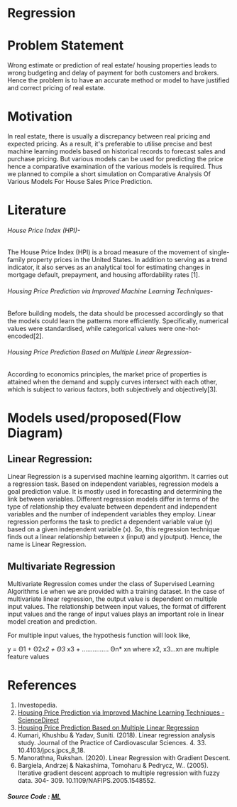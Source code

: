 # Regression
# Problem Statement
Wrong estimate or prediction of real estate/ housing properties leads to wrong budgeting and delay of payment for both customers and brokers. Hence the problem is to have an accurate method or model to have justified and correct pricing of real estate.
# Motivation
In real estate, there is usually a discrepancy between real pricing and expected pricing. As a result, it's preferable to utilise precise and best machine learning models based on historical records to forecast sales and purchase pricing. But various models can be used for predicting the price hence a comparative examination of the various models is required. Thus we planned to compile a short simulation on Comparative Analysis Of Various Models For House Sales Price  Prediction.
# Literature
###### House Price Index (HPI)-
The House Price Index (HPI) is a broad measure of the movement of single-family property prices in the United States. In addition to serving as a trend indicator, it also serves as an analytical tool for estimating changes in mortgage default, prepayment, and housing affordability rates [1].
###### Housing Price Prediction via Improved Machine Learning Techniques-
Before building models, the data should be processed accordingly so that the models could learn the patterns more efficiently. Specifically, numerical values were standardised, while categorical values were one-hot-encoded[2].
###### Housing Price Prediction Based on Multiple Linear Regression-
According to economics principles, the market price of properties is attained when the demand and supply curves intersect with each other, which is subject to various factors, both subjectively and objectively[3]. 


# Models used/proposed(Flow Diagram)

## Linear Regression:

Linear Regression is a supervised machine learning algorithm. It carries out a regression task. Based on independent variables, regression models a goal prediction value. It is mostly used in forecasting and determining the link between variables. Different regression models differ in terms of the type of relationship they evaluate between dependent and independent variables and the number of independent variables they employ.
Linear regression performs the task to predict a dependent variable value (y) based on a given independent variable (x). So, this regression technique finds out a linear relationship between x (input) and y(output). Hence, the name is Linear Regression. 

## Multivariate Regression
Multivariate Regression comes under the class of Supervised Learning Algorithms i.e when we are provided with a training dataset. In the case of multivariate linear regression, the output value is dependent on multiple input values. The relationship between input values, the format of different input values and the range of input values plays an important role in linear model creation and prediction.

For multiple input values, the hypothesis function will look like,

 y = Θ1 + Θ2*x2  + Θ3* x3 + …………… Θn* xn
where x2, x3...xn  are multiple feature values

# References
1. Investopedia.
2. [Housing Price Prediction via Improved Machine Learning Techniques - ScienceDirect](https://www.sciencedirect.com/science/article/pii/S1877050920316318)
3. [Housing Price Prediction Based on Multiple Linear Regression ](https://www.hindawi.com/journals/sp/2021/7678931/)
4. Kumari, Khushbu & Yadav, Suniti. (2018). Linear regression analysis study. Journal of the Practice of Cardiovascular Sciences. 4. 33. 10.4103/jpcs.jpcs_8_18. 
5. Manorathna, Rukshan. (2020). Linear Regression with Gradient Descent. 
6. Bargiela, Andrzej & Nakashima, Tomoharu & Pedrycz, W.. (2005). Iterative gradient descent approach to multiple regression with fuzzy data. 304- 309. 10.1109/NAFIPS.2005.1548552. 

##### Source Code : [ML](https://colab.research.google.com/drive/1TBDkozNTdqz3a0sYOdpz87x6sI4PfE6K)

			

   	
